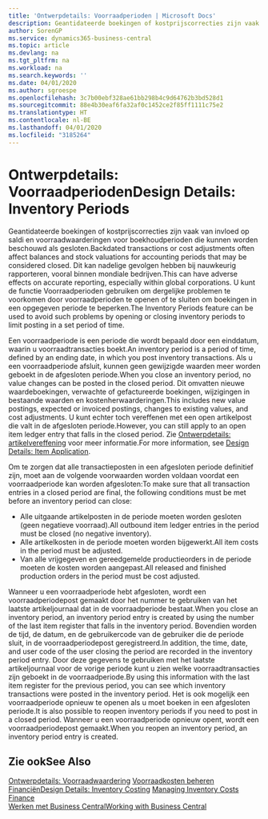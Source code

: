 ```yaml
---
title: 'Ontwerpdetails: Voorraadperioden | Microsoft Docs'
description: Geantidateerde boekingen of kostprijscorrecties zijn vaak van invloed op saldi en voorraadwaarderingen voor boekhoudperioden die kunnen worden beschouwd als gesloten. Dit kan nadelige gevolgen hebben bij nauwkeurig rapporteren, vooral binnen mondiale bedrijven. U kunt de functie Voorraadperioden gebruiken om dergelijke problemen te voorkomen door voorraadperioden te openen of te sluiten om boekingen in een opgegeven periode te beperken.
author: SorenGP
ms.service: dynamics365-business-central
ms.topic: article
ms.devlang: na
ms.tgt_pltfrm: na
ms.workload: na
ms.search.keywords: ''
ms.date: 04/01/2020
ms.author: sgroespe
ms.openlocfilehash: 3c7b00ebf328ae61bb298b4c9d64762b3bd528d1
ms.sourcegitcommit: 88e4b30eaf6fa32af0c1452ce2f85ff1111c75e2
ms.translationtype: HT
ms.contentlocale: nl-BE
ms.lasthandoff: 04/01/2020
ms.locfileid: "3185264"
---
```

# <a name="design-details-inventory-periods"></a><span data-ttu-id="d51d8-105">Ontwerpdetails: Voorraadperioden</span><span class="sxs-lookup"><span data-stu-id="d51d8-105">Design Details: Inventory Periods</span></span>
<span data-ttu-id="d51d8-106">Geantidateerde boekingen of kostprijscorrecties zijn vaak van invloed op saldi en voorraadwaarderingen voor boekhoudperioden die kunnen worden beschouwd als gesloten.</span><span class="sxs-lookup"><span data-stu-id="d51d8-106">Backdated transactions or cost adjustments often affect balances and stock valuations for accounting periods that may be considered closed.</span></span> <span data-ttu-id="d51d8-107">Dit kan nadelige gevolgen hebben bij nauwkeurig rapporteren, vooral binnen mondiale bedrijven.</span><span class="sxs-lookup"><span data-stu-id="d51d8-107">This can have adverse effects on accurate reporting, especially within global corporations.</span></span> <span data-ttu-id="d51d8-108">U kunt de functie Voorraadperioden gebruiken om dergelijke problemen te voorkomen door voorraadperioden te openen of te sluiten om boekingen in een opgegeven periode te beperken.</span><span class="sxs-lookup"><span data-stu-id="d51d8-108">The Inventory Periods feature can be used to avoid such problems by opening or closing inventory periods to limit posting in a set period of time.</span></span>  

 <span data-ttu-id="d51d8-109">Een voorraadperiode is een periode die wordt bepaald door een einddatum, waarin u voorraadtransacties boekt.</span><span class="sxs-lookup"><span data-stu-id="d51d8-109">An inventory period is a period of time, defined by an ending date, in which you post inventory transactions.</span></span> <span data-ttu-id="d51d8-110">Als u een voorraadperiode afsluit, kunnen geen gewijzigde waarden meer worden geboekt in de afgesloten periode.</span><span class="sxs-lookup"><span data-stu-id="d51d8-110">When you close an inventory period, no value changes can be posted in the closed period.</span></span> <span data-ttu-id="d51d8-111">Dit omvatten nieuwe waardeboekingen, verwachte of gefactureerde boekingen, wijzigingen in bestaande waarden en kostenherwaarderingen.</span><span class="sxs-lookup"><span data-stu-id="d51d8-111">This includes new value postings, expected or invoiced postings, changes to existing values, and cost adjustments.</span></span> <span data-ttu-id="d51d8-112">U kunt echter toch vereffenen met een open artikelpost die valt in de afgesloten periode.</span><span class="sxs-lookup"><span data-stu-id="d51d8-112">However, you can still apply to an open item ledger entry that falls in the closed period.</span></span> <span data-ttu-id="d51d8-113">Zie [Ontwerpdetails: artikelvereffening](design-details-item-application.md) voor meer informatie.</span><span class="sxs-lookup"><span data-stu-id="d51d8-113">For more information, see [Design Details: Item Application](design-details-item-application.md).</span></span>  

 <span data-ttu-id="d51d8-114">Om te zorgen dat alle transactieposten in een afgesloten periode definitief zijn, moet aan de volgende voorwaarden worden voldaan voordat een voorraadperiode kan worden afgesloten:</span><span class="sxs-lookup"><span data-stu-id="d51d8-114">To make sure that all transaction entries in a closed period are final, the following conditions must be met before an inventory period can close:</span></span>  

-   <span data-ttu-id="d51d8-115">Alle uitgaande artikelposten in de periode moeten worden gesloten (geen negatieve voorraad).</span><span class="sxs-lookup"><span data-stu-id="d51d8-115">All outbound item ledger entries in the period must be closed (no negative inventory).</span></span>  
-   <span data-ttu-id="d51d8-116">Alle artikelkosten in de periode moeten worden bijgewerkt.</span><span class="sxs-lookup"><span data-stu-id="d51d8-116">All item costs in the period must be adjusted.</span></span>  
-   <span data-ttu-id="d51d8-117">Van alle vrijgegeven en gereedgemelde productieorders in de periode moeten de kosten worden aangepast.</span><span class="sxs-lookup"><span data-stu-id="d51d8-117">All released and finished production orders in the period must be cost adjusted.</span></span>  

 <span data-ttu-id="d51d8-118">Wanneer u een voorraadperiode hebt afgesloten, wordt een voorraadperiodepost gemaakt door het nummer te gebruiken van het laatste artikeljournaal dat in de voorraadperiode bestaat.</span><span class="sxs-lookup"><span data-stu-id="d51d8-118">When you close an inventory period, an inventory period entry is created by using the number of the last item register that falls in the inventory period.</span></span> <span data-ttu-id="d51d8-119">Bovendien worden de tijd, de datum, en de gebruikercode van de gebruiker die de periode sluit, in de voorraadperiodepost geregistreerd.</span><span class="sxs-lookup"><span data-stu-id="d51d8-119">In addition, the time, date, and user code of the user closing the period are recorded in the inventory period entry.</span></span> <span data-ttu-id="d51d8-120">Door deze gegevens te gebruiken met het laatste artikeljournaal voor de vorige periode kunt u zien welke voorraadtransacties zijn geboekt in de voorraadperiode.</span><span class="sxs-lookup"><span data-stu-id="d51d8-120">By using this information with the last item register for the previous period, you can see which inventory transactions were posted in the inventory period.</span></span> <span data-ttu-id="d51d8-121">Het is ook mogelijk een voorraadperiode opnieuw te openen als u moet boeken in een afgesloten periode.</span><span class="sxs-lookup"><span data-stu-id="d51d8-121">It is also possible to reopen inventory periods if you need to post in a closed period.</span></span> <span data-ttu-id="d51d8-122">Wanneer u een voorraadperiode opnieuw opent, wordt een voorraadperiodepost gemaakt.</span><span class="sxs-lookup"><span data-stu-id="d51d8-122">When you reopen an inventory period, an inventory period entry is created.</span></span>  

## <a name="see-also"></a><span data-ttu-id="d51d8-123">Zie ook</span><span class="sxs-lookup"><span data-stu-id="d51d8-123">See Also</span></span>  
 <span data-ttu-id="d51d8-124">[Ontwerpdetails: Voorraadwaardering](design-details-inventory-costing.md) [Voorraadkosten beheren](finance-manage-inventory-costs.md) [Financiën](finance.md)</span><span class="sxs-lookup"><span data-stu-id="d51d8-124">[Design Details: Inventory Costing](design-details-inventory-costing.md) [Managing Inventory Costs](finance-manage-inventory-costs.md) [Finance](finance.md)</span></span>  
 [<span data-ttu-id="d51d8-125">Werken met Business Central</span><span class="sxs-lookup"><span data-stu-id="d51d8-125">Working with Business Central</span></span>](ui-work-product.md)
